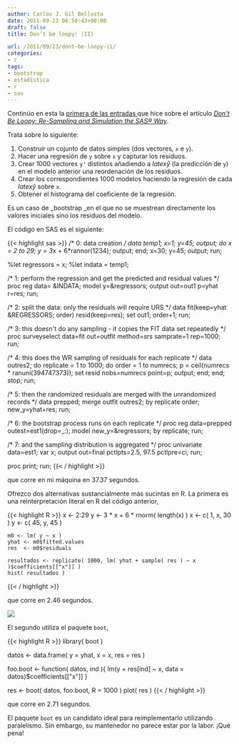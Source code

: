 ```yaml
---
author: Carlos J. Gil Bellosta
date: 2011-09-23 06:58:43+00:00
draft: false
title: Don’t be loopy! (II)

url: /2011/09/23/dont-be-loopy-ii/
categories:
- r
tags:
- bootstrap
- estadística
- r
- sas
---
```


Continúo en esta la [primera de las entradas ](http://www.datanalytics.com/2011/08/11/dont-be-loopy/)que hice sobre el artículo _[Don't Be Loopy: Re-Sampling and Simulation the SAS® Way](http://www2.sas.com/proceedings/forum2007/183-2007.pdf)_.

Trata sobre lo siguiente:

1. Construir un cojunto de datos simples (dos vectores, `x` e `y`).
2. Hacer una regresión de `y` sobre `x` y capturar los residuos.
3. Crear 1000 vectores `y'` distintos añadiendo a $latex \hat{y}$ (la predicción de `y`) en el modelo anterior una reordenación de los residuos.
4. Crear los correspondientes 1000 modelos haciendo la regresión de cada $latex \hat{y}$ sobre `x`.
5. Obtener el histograma del coeficiente de la regresión.

Es un caso de _bootstrap _en el que no se muestrean directamente los valores iniciales sino los residuos del modelo.

El código en SAS es el siguiente:



{{< highlight sas >}}
/* 0: data creation */
data temp1;
    x=1; y=45; output;
    do x = 2 to 29;
        y = 3*x + 6*rannor(1234);
        output;
    end;
    x=30; y=45; output;
run;

%let regressors = x;
%let indata = temp1;

/* 1: perform the regression and get the predicted and residual values */
proc reg data= &INDATA;
    model y=&regressors;
    output out=out1 p=yhat r=res;
run;

/* 2: split the data: only the residuals will require URS */
data fit(keep=yhat &REGRESSORS; order) resid(keep=res);
    set out1;
    order+1;
run;

/* 3: this doesn't do any sampling - it copies the FIT data set repeatedly */
proc surveyselect data=fit out=outfit method=srs samprate=1 rep=1000;
run;

/* 4: this does the WR sampling of residuals for each replicate */
data outres2;
    do replicate = 1 to 1000;
        do order = 1 to numrecs;
            p = ceil(numrecs * ranuni(394747373));
            set resid nobs=numrecs point=p;
            output;
        end;
    end;
    stop;
run;

/* 5: then the randomized residuals are merged with the unrandomized records */
data prepped;
    merge outfit outres2;
    by replicate order;
    new_y=yhat+res;
run;

/* 6: the bootstrap process runs on each replicate */
proc reg data=prepped outest=est1(drop=_:);
    model new_y=&regressors;
    by replicate;
run;

/* 7: and the sampling distribution is aggregated */
proc univariate data=est1;
    var x;
    output out=final pctlpts=2.5, 97.5 pctlpre=ci;
run;

proc print;
run;
{{< / highlight >}}



que corre en mi máquina en 37.37 segundos.

Ofrezco dos alternativas sustancialmente más sucintas en R. La primera es una reinterpretación literal en R del código anterior,







{{< highlight R >}}
    x <- 2:29
    y <- 3 * x + 6 * rnorm( length(x) )
    x <- c( 1, x, 30 )
    y <- c( 45, y, 45 )

    m0 <- lm( y ~ x )
    yhat <- m0$fitted.values
    res  <- m0$residuals

    resultados <- replicate( 1000, lm( yhat + sample( res ) ~ x )$coefficients[["x"]] )
    hist( resultados )
{{< / highlight >}}







que corre en 2.46 segundos.


[![](/wp-uploads/2011/09/bootstrap.png#center)
](/wp-uploads/2011/09/bootstrap.png#center)


El segundo utiliza el paquete `boot`,







{{< highlight R >}}
library( boot )

datos <- data.frame( y = yhat, x = x, res = res )

foo.boot <- function( datos, ind ){
    lm(y + res[ind] ~ x, data = datos)$coefficients[["x"]]
}

res <- boot( datos, foo.boot, R = 1000 )
plot( res )
{{< / highlight >}}







que corre en 2.71 segundos.

El paquete `boot` es un candidato ideal para reimplementarlo utilizando paralelismo. Sin embargo, su mantenedor no parece estar por la labor. ¡Qué pena!
